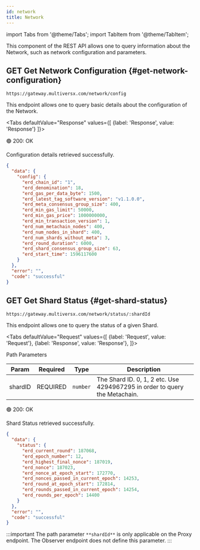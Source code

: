 ```yaml
---
id: network
title: Network
---
```


import Tabs from '@theme/Tabs';
import TabItem from '@theme/TabItem';

[comment]: # (mx-abstract)

This component of the REST API allows one to query information about the Network, such as network configuration and parameters.

[comment]: # (mx-context-auto)

## <span class="badge badge--primary">GET</span> **Get Network Configuration** {#get-network-configuration}

`https://gateway.multiversx.com/network/config`

This endpoint allows one to query basic details about the configuration of the Network.

<Tabs
defaultValue="Response"
values={[
{label: 'Response', value: 'Response'}
]}>
<TabItem value="Response">

🟢 200: OK

Configuration details retrieved successfully.

```json
{
  "data": {
    "config": {
      "erd_chain_id": "1",
      "erd_denomination": 18,
      "erd_gas_per_data_byte": 1500,
      "erd_latest_tag_software_version": "v1.1.0.0",
      "erd_meta_consensus_group_size": 400,
      "erd_min_gas_limit": 50000,
      "erd_min_gas_price": 1000000000,
      "erd_min_transaction_version": 1,
      "erd_num_metachain_nodes": 400,
      "erd_num_nodes_in_shard": 400,
      "erd_num_shards_without_meta": 3,
      "erd_round_duration": 6000,
      "erd_shard_consensus_group_size": 63,
      "erd_start_time": 1596117600
    }
  },
  "error": "",
  "code": "successful"
}
```

</TabItem>
</Tabs>

[comment]: # (mx-context-auto)

## <span class="badge badge--primary">GET</span> **Get Shard Status** {#get-shard-status}

`https://gateway.multiversx.com/network/status/:shardId`

This endpoint allows one to query the status of a given Shard.

<Tabs
defaultValue="Request"
values={[
{label: 'Request', value: 'Request'},
{label: 'Response', value: 'Response'},
]}>
<TabItem value="Request">

Path Parameters

| Param   | Required                                  | Type     | Description                                                                |
| ------- | ----------------------------------------- | -------- | -------------------------------------------------------------------------- |
| shardID | <span class="text-danger">REQUIRED</span> | `number` | The Shard ID. 0, 1, 2 etc. Use 4294967295 in order to query the Metachain. |

</TabItem>
<TabItem value="Response">

🟢 200: OK

Shard Status retrieved successfully.

```json
{
  "data": {
    "status": {
      "erd_current_round": 187068,
      "erd_epoch_number": 12,
      "erd_highest_final_nonce": 187019,
      "erd_nonce": 187023,
      "erd_nonce_at_epoch_start": 172770,
      "erd_nonces_passed_in_current_epoch": 14253,
      "erd_round_at_epoch_start": 172814,
      "erd_rounds_passed_in_current_epoch": 14254,
      "erd_rounds_per_epoch": 14400
    }
  },
  "error": "",
  "code": "successful"
}
```

</TabItem>
</Tabs>

:::important
The path parameter `**shardId**` is only applicable on the Proxy endpoint. The Observer endpoint does not define this parameter.
:::
